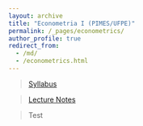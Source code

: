 ```yaml
---
layout: archive
title: "Econometria I (PIMES/UFPE)"
permalink: /_pages/econometrics/
author_profile: true
redirect_from: 
  - /md/
  - /econometrics.html
---
```


> [Syllabus](http://henriqueveras.github.io/files/Econometrics/Syllabus/Ementa.pdf)

> [Lecture Notes](http://henriqueveras.github.io/_pages/econometrics-lectures)

> Test